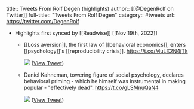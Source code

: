 title:: Tweets From Rolf Degen (highlights)
author:: [[@DegenRolf on Twitter]]
full-title:: "Tweets From Rolf Degen"
category:: #tweets
url:: https://twitter.com/DegenRolf

- Highlights first synced by [[Readwise]] [[Nov 19th, 2022]]
	- [[Loss aversion]], the first law of [[behavioral economics]], enters [[psychology]]'s [[reproducibility crisis]]. https://t.co/MuLX2N4jTk 
	  
	  ![](https://pbs.twimg.com/media/Da5-aT2WsAA7Ql-.jpg) ([View Tweet](https://twitter.com/DegenRolf/status/985864400664973312))
	- Daniel Kahneman, towering figure of social psychology,  declares behavioral priming - which he himself was instrumental in making popular - "effectively dead". https://t.co/gLSMnuQaN4 
	  
	  ![](https://pbs.twimg.com/media/FMlWqqPXwAImDZR.jpg) ([View Tweet](https://twitter.com/DegenRolf/status/1497823679425744896))